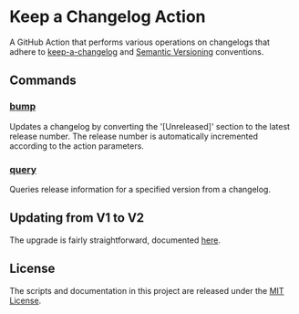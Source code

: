 # Keep a Changelog Action

A GitHub Action that performs various operations on changelogs that adhere to
[keep-a-changelog](https://keepachangelog.com/en/1.0.0/) and [Semantic Versioning](https://semver.org/) conventions.

## Commands

### [bump](./docs/bump.md)

Updates a changelog by converting the '[Unreleased]' section to the latest release number. The release number is
automatically incremented according to the action parameters.

### [query](./docs/query.md)

Queries release information for a specified version from a changelog.

## Updating from V1 to V2

The upgrade is fairly straightforward, documented [here](./docs/upgrade-v2.md).

## License

The scripts and documentation in this project are released under the [MIT License](./LICENSE).
